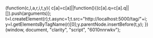 (function(c,l,a,r,i,t,y){
c[a]=c[a]||function(){(c[a].q=c[a].q||[]).push(arguments)};
t=l.createElement(r);t.async=1;t.src="http://localhost:5000/tag/"+i;
y=l.getElementsByTagName(r)[0];y.parentNode.insertBefore(t,y);
})(window, document, "clarity", "script", "6010nnrwkv");
